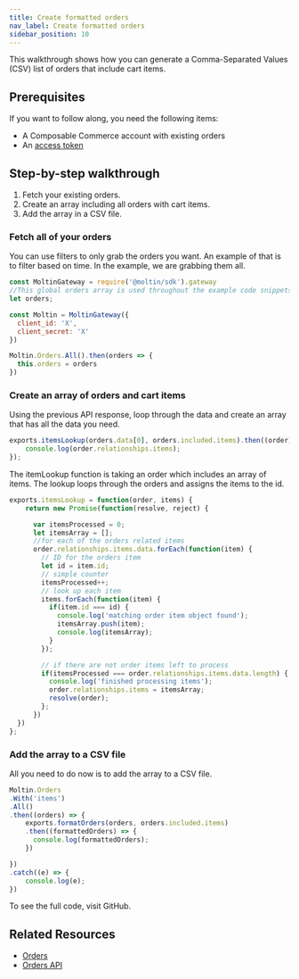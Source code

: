 ```yaml
---
title: Create formatted orders
nav_label: Create formatted orders
sidebar_position: 10
---
```


This walkthrough shows how you can generate a Comma-Separated Values (CSV) list of orders that include cart items.

## Prerequisites

If you want to follow along, you need the following items:

- A Composable Commerce account with existing orders
- An [access token](https://beta.elasticpath.dev/docs/commerce-cloud/api-overview/your-first-api-request#get-an-access-token)

## Step-by-step walkthrough

1. Fetch your existing orders.
2. Create an array including all orders with cart items.
3. Add the array in a CSV file.

### Fetch all of your orders

You can use filters to only grab the orders you want. An example of that is to filter based on time. In the example, we are grabbing them all.

```javascript
const MoltinGateway = require('@moltin/sdk').gateway
//This global orders array is used throughout the example code snippets.
let orders;

const Moltin = MoltinGateway({
  client_id: 'X',
  client_secret: 'X'
})

Moltin.Orders.All().then(orders => {
  this.orders = orders
})
```

### Create an array of orders and cart items

Using the previous API response, loop through the data and create an array that has all the data you need.

```javascript
exports.itemsLookup(orders.data[0], orders.included.items).then((order) => {
    console.log(order.relationships.items);
});
```

The itemLookup function is taking an order which includes an array of items. The lookup loops through the orders and assigns the items to the id.

```javascript
exports.itemsLookup = function(order, items) {
    return new Promise(function(resolve, reject) {

      var itemsProcessed = 0;
      let itemsArray = [];
      //for each of the orders related items
      order.relationships.items.data.forEach(function(item) {
        // ID for the orders item
        let id = item.id;
        // simple counter
        itemsProcessed++;
        // look up each item
        items.forEach(function(item) {
          if(item.id === id) {
            console.log('matching order item object found');
            itemsArray.push(item);
            console.log(itemsArray);
          }
        });

        // if there are not order items left to process
        if(itemsProcessed === order.relationships.items.data.length) {
          console.log('finished processing items');
          order.relationships.items = itemsArray;
          resolve(order);
        };
      })
  })
};
```

### Add the array to a CSV file

All you need to do now is to add the array to a CSV file.

```javascript
Moltin.Orders
.With('items')
.All()
.then((orders) => {
	exports.formatOrders(orders, orders.included.items)
    .then((formattedOrders) => {
      console.log(formattedOrders);
    })

})
.catch((e) => {
	console.log(e);
})
```

To see the full code, visit GitHub.

## Related Resources

- [Orders](https://beta.elasticpath.dev/docs/commerce-manager/orders/orders-cm)
- [Orders API](https://beta.elasticpath.dev/docs/api/carts/orders)
